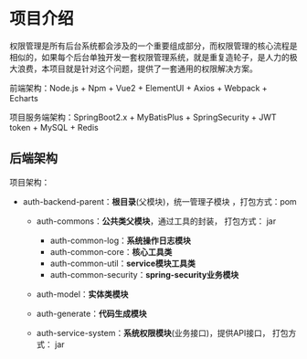 # 项目介绍

权限管理是所有后台系统都会涉及的一个重要组成部分，而权限管理的核心流程是相似的，如果每个后台单独开发一套权限管理系统，就是重复造轮子，是人力的极大浪费，本项目就是针对这个问题，提供了一套通用的权限解决方案。

前端架构：Node.js + Npm + Vue2 + ElementUI + Axios + Webpack + Echarts

项目服务端架构：SpringBoot2.x + MyBatisPlus + SpringSecurity + JWT token + MySQL + Redis

## 后端架构

项目架构：

- auth-backend-parent：**根目录**(父模块)，统一管理子模块 ，打包方式：pom

  - auth-commons：**公共类父模块**，通过工具的封装， 打包方式： jar
    - auth-common-log：**系统操作日志模块**
    - auth-common-core：**核心工具类**
    - auth-common-util：**service模块工具类**
    - auth-common-security：**spring-security业务模块**

  - auth-model：**实体类模块**

  - auth-generate：**代码生成模块**

  - auth-service-system：**系统权限模块**(业务接口)，提供API接口， 打包方式： jar
